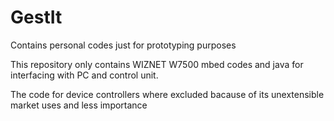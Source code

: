 # GestIt
Contains personal codes just for prototyping purposes

This repository only contains WIZNET W7500 mbed codes and java for interfacing with PC and control unit.

The code for device controllers where excluded bacause of its unextensible market uses and less importance
